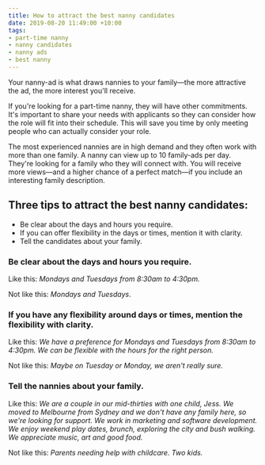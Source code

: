 ```yaml
---
title: How to attract the best nanny candidates
date: 2019-08-20 11:49:00 +10:00
tags:
- part-time nanny
- nanny candidates
- nanny ads
- best nanny
---
```


Your nanny-ad is what draws nannies to your family—the more attractive the ad, the more interest you'll receive. 


If you're looking for a part-time nanny, they will have other commitments. It's important to share your needs with applicants so they can consider how the role will fit into their schedule. This will save you time by only meeting people who can actually consider your role.


The most experienced nannies are in high demand and they often work with more than one family. A nanny can view up to 10 family-ads per day. They're looking for a family who they will connect with. You will receive more views—and a higher chance of a perfect match—if you include an interesting family description.


## Three tips to attract the best nanny candidates: 
* Be clear about the days and hours you require.
* If you can offer flexibility in the days or times, mention it with clarity. 
* Tell the candidates about your family.

### Be clear about the days and hours you require. 


Like this: *Mondays and Tuesdays from 8:30am to 4:30pm.*


Not like this: *Mondays and Tuesdays*.


### If you have any flexibility around days or times, mention the flexibility with clarity. 


Like this: *We have a preference for Mondays and Tuesdays from 8:30am to 4:30pm. We can be flexible with the hours for the right person.*


Not like this: *Maybe on Tuesday or Monday, we aren't really sure.*


### Tell the nannies about your family. 


Like this: *We are a couple in our mid-thirties with one child, Jess. We moved to Melbourne from Sydney and we don't have any family here, so we're looking for support. We work in marketing and software development. We enjoy weekend play dates, brunch, exploring the city and bush walking. We appreciate music, art and good food.*

Not like this: *Parents needing help with childcare. Two kids.*